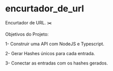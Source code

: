 # encurtador_de_url

Encurtador de URL. ✂️

Objetivos do Projeto:

   1- Construir uma API com NodeJS e Typescript.
   
   2- Gerar Hashes únicos para cada entrada.
   
   3- Conectar as entradas com os hashes gerados.
